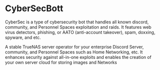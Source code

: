 # CyberSecBott
 CyberSec is a type of cybersecurity bot that handles all known discord, community, and Personnel Spaces exploitation and raids. It features web virus detectors, phishing, or AATO (anti-account takeover), spam, doxxing, spyware, and etc.  
 
A stable TrueNAS server operator for your enterprise Discord Server, community, and Personnel Spaces such as Home Networking, etc. It enhances security against all-in-one exploits and enables the creation of your own server cloud for storing images and Networks
